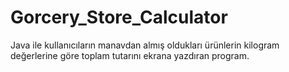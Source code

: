 # Gorcery_Store_Calculator
Java ile kullanıcıların manavdan almış oldukları ürünlerin kilogram değerlerine göre toplam tutarını ekrana yazdıran program.
